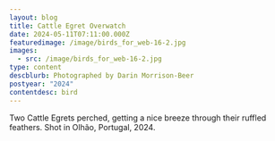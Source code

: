```yaml
---
layout: blog
title: Cattle Egret Overwatch
date: 2024-05-11T07:11:00.000Z
featuredimage: /image/birds_for_web-16-2.jpg
images:
  - src: /image/birds_for_web-16-2.jpg
type: content
descblurb: Photographed by Darin Morrison-Beer
postyear: "2024"
contentdesc: bird
---
```

Two Cattle Egrets perched, getting a nice breeze through their ruffled feathers. Shot in 
Olhão, Portugal, 2024.
